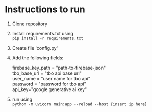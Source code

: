 # **Instructions to run**
1. Clone repository
1. Install requirements.txt using  
`pip install -r requirements.txt`
1. Create file 'config.py'
2. Add the following fields:  

    firebase_key_path = "path-to-firebase-json"  
    tbo_base_url = "tbo api base url"  
    user_name = "user name for tbo api"  
    password = "password for tbo api"  
    api_key="google generative ai key"
3. run using  
`python -m uvicorn main:app --reload --host {insert ip here}`